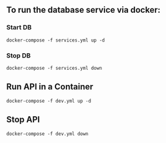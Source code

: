 
## To run the database service via docker:

### Start DB

```
docker-compose -f services.yml up -d
``` 

### Stop DB

```
docker-compose -f services.yml down
```

## Run API in a Container

```
docker-compose -f dev.yml up -d
```

## Stop API

```
docker-compose -f dev.yml down
```